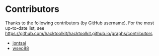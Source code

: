# Contributors

Thanks to the following contributors (by GitHub username). For the most up-to-date list, see <https://github.com/hacktoolkit/hacktoolkit.github.io/graphs/contributors>

* [jontsai](https://github.com/jontsai)
* [wseo88](https://github.com/wseo88)
